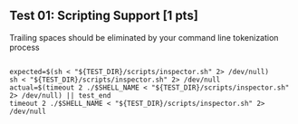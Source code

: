 ## Test 01: Scripting Support [1 pts]

Trailing spaces should be eliminated by your command line tokenization process

```

expected=$(sh < "${TEST_DIR}/scripts/inspector.sh" 2> /dev/null)
sh < "${TEST_DIR}/scripts/inspector.sh" 2> /dev/null
actual=$(timeout 2 ./$SHELL_NAME < "${TEST_DIR}/scripts/inspector.sh" 2> /dev/null) || test_end
timeout 2 ./$SHELL_NAME < "${TEST_DIR}/scripts/inspector.sh" 2> /dev/null
```

